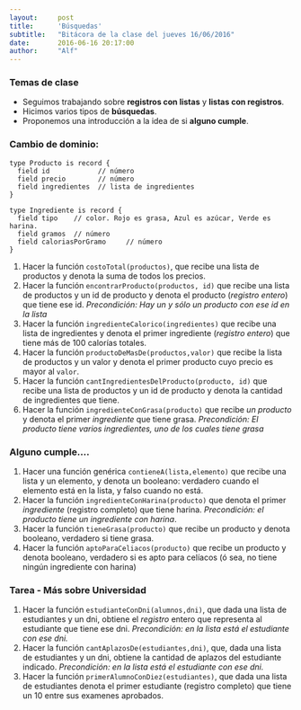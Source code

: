 ```yaml
---
layout:     post
title:      'Búsquedas'
subtitle:   "Bitácora de la clase del jueves 16/06/2016"
date:       2016-06-16 20:17:00
author:     "Alf"
---
```


### Temas de clase

* Seguimos trabajando sobre **registros con listas** y **listas con registros**.
* Hicimos varios tipos de **búsquedas**.
* Proponemos una introducción a la idea de si **alguno cumple**.

### Cambio de dominio:

```gbs
type Producto is record {
  field id            // número
  field precio        // número
  field ingredientes  // lista de ingredientes
}

type Ingrediente is record {
  field tipo    // color. Rojo es grasa, Azul es azúcar, Verde es harina.
  field gramos  // número
  field caloriasPorGramo     // número
}
```

1. Hacer la función `costoTotal(productos)`, que recibe una lista de productos y denota la suma de todos los precios.
1. Hacer la función `encontrarProducto(productos, id)` que recibe una lista de productos y un id de producto y denota el producto (_registro entero_) que tiene ese id. _Precondición: Hay un y sólo un producto con ese id en la lista_
1. Hacer la función `ingredienteCalorico(ingredientes)` que recibe una lista de ingredientes y denota el primer ingrediente (_registro entero_) que tiene más de 100 calorías totales.
1. Hacer la función `productoDeMasDe(productos,valor)` que recibe la lista de productos y un valor y denota el primer producto cuyo precio es mayor al `valor`.
1. Hacer la función `cantIngredientesDelProducto(producto, id)` que recibe una lista de productos y un id de producto y denota la cantidad de ingredientes que tiene.
1. Hacer la función `ingredienteConGrasa(producto)` que recibe _un producto_ y denota el primer _ingrediente_ que tiene grasa. _Precondición: El producto tiene varios ingredientes, uno de los cuales tiene grasa_

### Alguno cumple....
1. Hacer una función genérica `contieneA(lista,elemento)` que recibe una lista y un elemento, y denota un booleano: verdadero cuando el elemento está en la lista, y falso cuando no está.
1. Hacer la función `ingredienteConHarina(producto)` que denota el primer _ingrediente_ (registro completo) que tiene harina. _Precondición: el producto tiene un ingrediente con harina_.
1. Hacer la función `tieneGrasa(producto)` que recibe un producto y denota booleano, verdadero si tiene grasa.
1. Hacer la función `aptoParaCeliacos(producto)` que recibe un producto y denota booleano, verdadero si es apto para celíacos (ó sea, no tiene ningún ingrediente con harina)

### Tarea - Más sobre Universidad
1. Hacer la función `estudianteConDni(alumnos,dni)`, que dada una lista de estudiantes y un dni, obtiene el _registro_ entero que representa al estudiante que tiene ese dni. _Precondición: en la lista está el estudiante con ese dni._
1. Hacer la función `cantAplazosDe(estudiantes,dni)`, que, dada una lista de estudiantes y un dni, obtiene la cantidad de aplazos del estudiante indicado. _Precondición: en la lista está el estudiante con ese dni._
1. Hacer la función `primerAlumnoConDiez(estudiantes)`, que dada una lista de estudiantes denota el primer estudiante (registro completo) que tiene un 10 entre sus examenes aprobados.

<!--

1. Hacer la función `hayAlguienConMasPromedio(estudiantes,promedio)`, que dada una lisa de estudiantes y un promedio, denota verdadero si existe alguien con más promedio que el indicado.

-->

